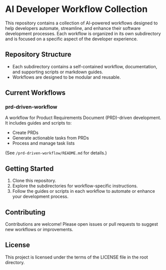 # AI Developer Workflow Collection

This repository contains a collection of AI-powered workflows designed to help developers automate, streamline, and enhance their software development processes. Each workflow is organized in its own subdirectory and is focused on a specific aspect of the developer experience.

## Repository Structure

- Each subdirectory contains a self-contained workflow, documentation, and supporting scripts or markdown guides.
- Workflows are designed to be modular and reusable.

## Current Workflows

### prd-driven-workflow
A workflow for Product Requirements Document (PRD)-driven development. It includes guides and scripts to:
- Create PRDs
- Generate actionable tasks from PRDs
- Process and manage task lists

(See `/prd-driven-workflow/README.md` for details.)

## Getting Started

1. Clone this repository.
2. Explore the subdirectories for workflow-specific instructions.
3. Follow the guides or scripts in each workflow to automate or enhance your development process.

## Contributing

Contributions are welcome! Please open issues or pull requests to suggest new workflows or improvements.

## License

This project is licensed under the terms of the LICENSE file in the root directory.
